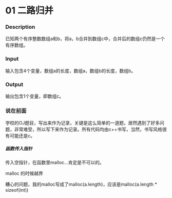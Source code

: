 # 01 二路归并

### Description

已知两个有序整数数组a和b，将a，b合并到数组c中，合并后的数组c仍然是一个有序数组。

### Input

输入包含4个变量，数组a的长度，数组a，数组b的长度，数组b。

### Output

输出包含1个变量，即数组c。



### 说在前面

学校的OJ题目，写出来作为记录，关键是这么简单的一道题，居然遇到了好多问题，非常难受，所以写下来作为记录。所有代码均由c++书写，当然，书写风格很有可能还是c。

##### 函数传入指针

传入空指针，在函数里malloc...肯定是不可以的。

malloc 的时候越界

糟心的问题，我的malloc写成了malloc(a.length)，应该是malloc(a.length * sizeof(int))